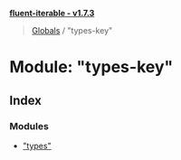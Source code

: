 **[fluent-iterable - v1.7.3](../README.md)**

> [Globals](../README.md) / "types-key"

# Module: "types-key"

## Index

### Modules

* ["types"](_types_key_._types_.md)
